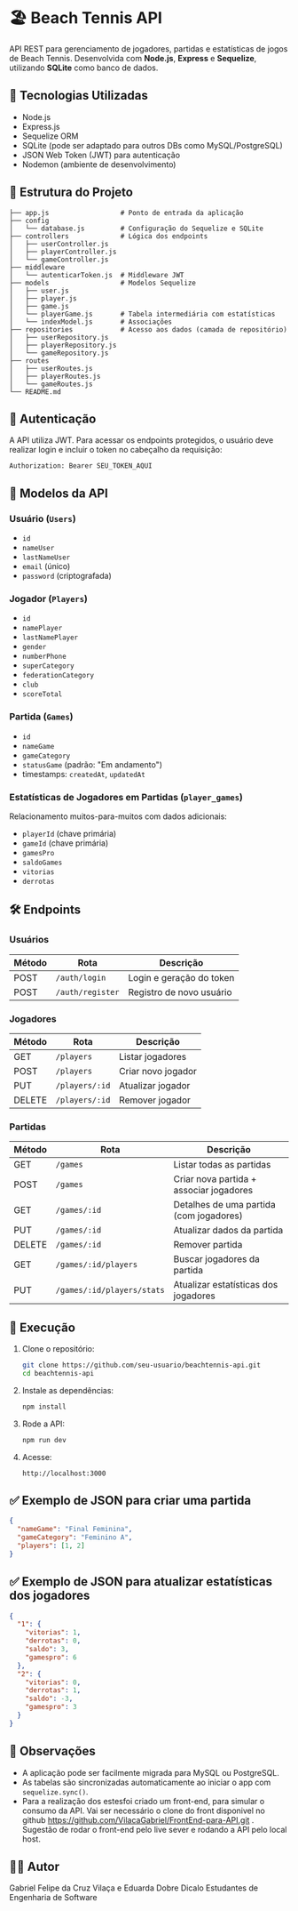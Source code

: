 # 🏖️ Beach Tennis API

API REST para gerenciamento de jogadores, partidas e estatísticas de jogos de Beach Tennis. Desenvolvida com **Node.js**, **Express** e **Sequelize**, utilizando **SQLite** como banco de dados.

## 🚀 Tecnologias Utilizadas

- Node.js
- Express.js
- Sequelize ORM
- SQLite (pode ser adaptado para outros DBs como MySQL/PostgreSQL)
- JSON Web Token (JWT) para autenticação
- Nodemon (ambiente de desenvolvimento)

## 📁 Estrutura do Projeto

```
├── app.js                  # Ponto de entrada da aplicação
├── config
│   └── database.js         # Configuração do Sequelize e SQLite
├── controllers             # Lógica dos endpoints
│   ├── userController.js
│   ├── playerController.js
│   └── gameController.js
├── middleware
│   └── autenticarToken.js  # Middleware JWT
├── models                  # Modelos Sequelize
│   ├── user.js
│   ├── player.js
│   ├── game.js
│   └── playerGame.js       # Tabela intermediária com estatísticas
│   └── indexModel.js       # Associações
├── repositories            # Acesso aos dados (camada de repositório)
│   ├── userRepository.js
│   ├── playerRepository.js
│   └── gameRepository.js
├── routes
│   ├── userRoutes.js
│   ├── playerRoutes.js
│   └── gameRoutes.js
└── README.md
```

## 🔐 Autenticação

A API utiliza JWT. Para acessar os endpoints protegidos, o usuário deve realizar login e incluir o token no cabeçalho da requisição:

```
Authorization: Bearer SEU_TOKEN_AQUI
```

## 🧠 Modelos da API

### Usuário (`Users`)
- `id`
- `nameUser`
- `lastNameUser`
- `email` (único)
- `password` (criptografada)

### Jogador (`Players`)
- `id`
- `namePlayer`
- `lastNamePlayer`
- `gender`
- `numberPhone`
- `superCategory`
- `federationCategory`
- `club`
- `scoreTotal`

### Partida (`Games`)
- `id`
- `nameGame`
- `gameCategory`
- `statusGame` (padrão: "Em andamento")
- timestamps: `createdAt`, `updatedAt`

### Estatísticas de Jogadores em Partidas (`player_games`)
Relacionamento muitos-para-muitos com dados adicionais:

- `playerId` (chave primária)
- `gameId` (chave primária)
- `gamesPro`
- `saldoGames`
- `vitorias`
- `derrotas`

## 🛠️ Endpoints

### Usuários

| Método | Rota             | Descrição                  |
|--------|------------------|----------------------------|
| POST   | `/auth/login`    | Login e geração do token   |
| POST   | `/auth/register` | Registro de novo usuário   |

### Jogadores

| Método | Rota           | Descrição                  |
|--------|----------------|----------------------------|
| GET    | `/players`     | Listar jogadores           |
| POST   | `/players`     | Criar novo jogador         |
| PUT    | `/players/:id` | Atualizar jogador          |
| DELETE | `/players/:id` | Remover jogador            |

### Partidas

| Método | Rota                          | Descrição                                 |
|--------|-------------------------------|-------------------------------------------|
| GET    | `/games`                      | Listar todas as partidas                  |
| POST   | `/games`                      | Criar nova partida + associar jogadores   |
| GET    | `/games/:id`                  | Detalhes de uma partida (com jogadores)   |
| PUT    | `/games/:id`                  | Atualizar dados da partida                |
| DELETE | `/games/:id`                  | Remover partida                           |
| GET    | `/games/:id/players`          | Buscar jogadores da partida               |
| PUT    | `/games/:id/players/stats`    | Atualizar estatísticas dos jogadores      |

## 🧪 Execução

1. Clone o repositório:
   ```bash
   git clone https://github.com/seu-usuario/beachtennis-api.git
   cd beachtennis-api
   ```

2. Instale as dependências:
   ```bash
   npm install
   ```

3. Rode a API:
   ```bash
   npm run dev
   ```

4. Acesse:  
   ```
   http://localhost:3000
   ```

## ✅ Exemplo de JSON para criar uma partida

```json
{
  "nameGame": "Final Feminina",
  "gameCategory": "Feminino A",
  "players": [1, 2]
}
```

## ✅ Exemplo de JSON para atualizar estatísticas dos jogadores

```json
{
  "1": {
    "vitorias": 1,
    "derrotas": 0,
    "saldo": 3,
    "gamespro": 6
  },
  "2": {
    "vitorias": 0,
    "derrotas": 1,
    "saldo": -3,
    "gamespro": 3
  }
}
```

## 📌 Observações

- A aplicação pode ser facilmente migrada para MySQL ou PostgreSQL.
- As tabelas são sincronizadas automaticamente ao iniciar o app com `sequelize.sync()`.
- Para a realização dos estesfoi criado um front-end, para simular o consumo da API. Vai ser necessário o clone do front disponivel no github https://github.com/VilacaGabriel/FrontEnd-para-API.git . Sugestão de rodar o front-end pelo live sever e rodando a API pelo local host.

## 👨‍💻 Autor

Gabriel Felipe da Cruz Vilaça e Eduarda Dobre Dicalo
Estudantes de Engenharia de Software  